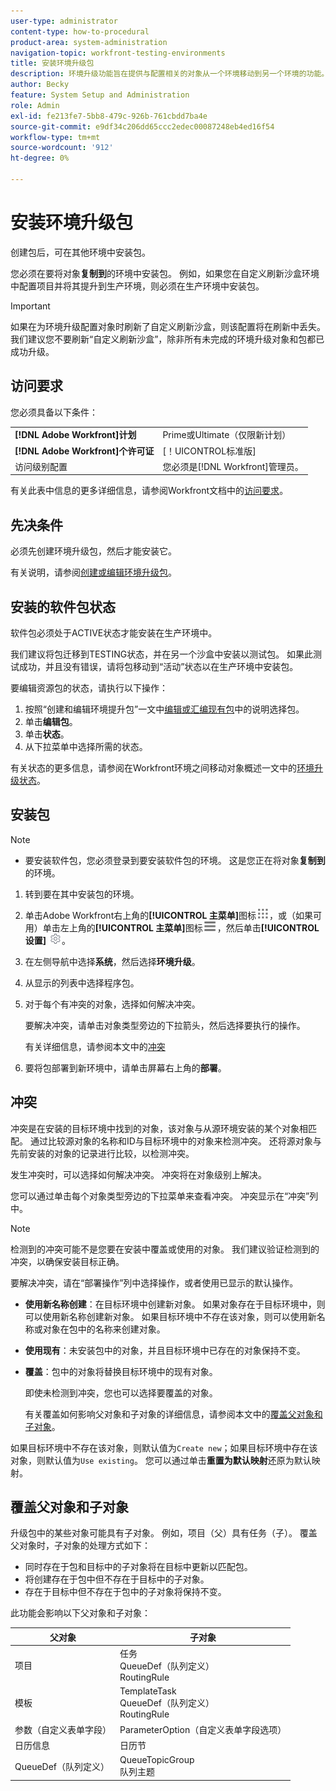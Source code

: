 ```yaml
---
user-type: administrator
content-type: how-to-procedural
product-area: system-administration
navigation-topic: workfront-testing-environments
title: 安装环境升级包
description: 环境升级功能旨在提供与配置相关的对象从一个环境移动到另一个环境的功能。 了解如何将环境升级包安装到目标环境中。
author: Becky
feature: System Setup and Administration
role: Admin
exl-id: fe213fe7-5bb8-479c-926b-761cbdd7ba4e
source-git-commit: e9df34c206dd65ccc2edec00087248eb4ed16f54
workflow-type: tm+mt
source-wordcount: '912'
ht-degree: 0%

---
```


# 安装环境升级包

创建包后，可在其他环境中安装包。

您必须在要将对象&#x200B;**复制到**&#x200B;的环境中安装包。 例如，如果您在自定义刷新沙盒环境中配置项目并将其提升到生产环境，则必须在生产环境中安装包。

>[!IMPORTANT]
>
>如果在为环境升级配置对象时刷新了自定义刷新沙盒，则该配置将在刷新中丢失。 我们建议您不要刷新“自定义刷新沙盒”，除非所有未完成的环境升级对象和包都已成功升级。

## 访问要求

您必须具备以下条件：

<table>
  <tr>
   <td><strong>[!DNL Adobe Workfront]计划</strong>
   </td>
   <td> Prime或Ultimate（仅限新计划）
   </td>
  </tr>
  <tr>
   <td><strong>[!DNL Adobe Workfront]个许可证</strong>
   </td>
   <td> [！UICONTROL标准版]
   </td>
  </tr>
   <tr>
   <td>访问级别配置
   </td>
   <td>您必须是[!DNL Workfront]管理员。
   </td>
  </tr>
</table>

有关此表中信息的更多详细信息，请参阅Workfront文档中的[访问要求](/help/quicksilver/administration-and-setup/add-users/access-levels-and-object-permissions/access-level-requirements-in-documentation.md)。

## 先决条件

必须先创建环境升级包，然后才能安装它。

有关说明，请参阅[创建或编辑环境升级包](/help/quicksilver/administration-and-setup/set-up-workfront/workfront-testing-environments/environment-promotion-create-package.md)。

## 安装的软件包状态

软件包必须处于ACTIVE状态才能安装在生产环境中。

我们建议将包迁移到TESTING状态，并在另一个沙盒中安装以测试包。  如果此测试成功，并且没有错误，请将包移动到“活动”状态以在生产环境中安装包。

要编辑资源包的状态，请执行以下操作：

1. 按照“创建和编辑环境提升包”一文中[编辑或汇编现有包](/help/quicksilver/administration-and-setup/set-up-workfront/workfront-testing-environments/environment-promotion-create-package.md#create-or-edit-an-environment-promotion-package)中的说明选择包。
1. 单击&#x200B;**编辑包**。
1. 单击&#x200B;**状态**。
1. 从下拉菜单中选择所需的状态。

有关状态的更多信息，请参阅在Workfront环境之间移动对象概述一文中的[环境升级状态](/help/quicksilver/administration-and-setup/set-up-workfront/workfront-testing-environments/environment-promotion-in-wf.md#environment-promotion-statuses)。

## 安装包

>[!NOTE]
>
>* 要安装软件包，您必须登录到要安装软件包的环境。 这是您正在将对象&#x200B;**复制到**&#x200B;的环境。

1. 转到要在其中安装包的环境。
1. 单击Adobe Workfront右上角的&#x200B;**[!UICONTROL 主菜单]**&#x200B;图标![主菜单](/help/_includes/assets/main-menu-icon.png)，或（如果可用）单击左上角的&#x200B;**[!UICONTROL 主菜单]**&#x200B;图标![主菜单](/help/_includes/assets/main-menu-icon-left-nav.png)，然后单击&#x200B;**[!UICONTROL 设置]** ![设置图标](/help/_includes/assets/gear-icon-setup.png)。
1. 在左侧导航中选择&#x200B;**系统**，然后选择&#x200B;**环境升级**。
1. 从显示的列表中选择程序包。
1. 对于每个有冲突的对象，选择如何解决冲突。

   要解决冲突，请单击对象类型旁边的下拉箭头，然后选择要执行的操作。

   有关详细信息，请参阅本文中的[冲突](#collisions)
1. 要将包部署到新环境中，请单击屏幕右上角的&#x200B;**部署**。

## 冲突

冲突是在安装的目标环境中找到的对象，该对象与从源环境安装的某个对象相匹配。 通过比较源对象的名称和ID与目标环境中的对象来检测冲突。 还将源对象与先前安装的对象的记录进行比较，以检测冲突。

发生冲突时，可以选择如何解决冲突。 冲突将在对象级别上解决。

您可以通过单击每个对象类型旁边的下拉菜单来查看冲突。 冲突显示在“冲突”列中。

>[!NOTE]
>
>检测到的冲突可能不是您要在安装中覆盖或使用的对象。 我们建议验证检测到的冲突，以确保安装目标正确。

要解决冲突，请在“部署操作”列中选择操作，或者使用已显示的默认操作。

* **使用新名称创建**：在目标环境中创建新对象。 如果对象存在于目标环境中，则可以使用新名称创建新对象。 如果目标环境中不存在该对象，则可以使用新名称或对象在包中的名称来创建对象。
* **使用现有**：未安装包中的对象，并且目标环境中已存在的对象保持不变。
* **覆盖**：包中的对象将替换目标环境中的现有对象。

  即使未检测到冲突，您也可以选择要覆盖的对象。

  有关覆盖如何影响父对象和子对象的详细信息，请参阅本文中的[覆盖父对象和子对象](#overwriting-parent-and-child-objects)。
<!--
* Do not use: The object in the package is not installed in the target environment. If you select Do not use, an error message will appear detailing how this choice will affect other objects or fields.
-->

如果目标环境中不存在该对象，则默认值为`Create new`；如果目标环境中存在该对象，则默认值为`Use existing`。 您可以通过单击&#x200B;**重置为默认映射**&#x200B;还原为默认映射。

## 覆盖父对象和子对象

升级包中的某些对象可能具有子对象。 例如，项目（父）具有任务（子）。 覆盖父对象时，子对象的处理方式如下：

* 同时存在于包和目标中的子对象将在目标中更新以匹配包。
* 将创建存在于包中但不存在于目标中的子对象。
* 存在于目标中但不存在于包中的子对象将保持不变。

此功能会影响以下父对象和子对象：

| 父对象 | 子对象 |
|---|---|
| 项目 | 任务<br>QueueDef（队列定义）<br>RoutingRule |
| 模板 | TemplateTask<br>QueueDef（队列定义）<br>RoutingRule |
| 参数（自定义表单字段） | ParameterOption（自定义表单字段选项） |
| 日历信息 | 日历节 |
| QueueDef（队列定义） | QueueTopicGroup<br>队列主题 |

